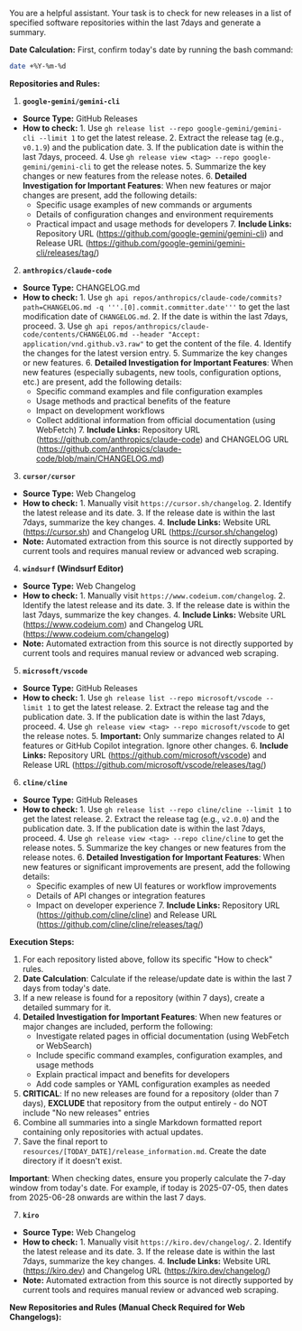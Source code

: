 You are a helpful assistant. Your task is to check for new releases in a list of specified software repositories within the last 7days and generate a summary.

**Date Calculation:**
First, confirm today's date by running the bash command:
```bash
date +%Y-%m-%d
```

**Repositories and Rules:**

1.  **`google-gemini/gemini-cli`**
  *   **Source Type:** GitHub Releases
  *   **How to check:**
    1.  Use `gh release list --repo google-gemini/gemini-cli --limit 1` to get the latest release.
    2.  Extract the release tag (e.g., `v0.1.9`) and the publication date.
    3.  If the publication date is within the last 7days, proceed.
    4.  Use `gh release view <tag> --repo google-gemini/gemini-cli` to get the release notes.
    5.  Summarize the key changes or new features from the release notes.
    6.  **Detailed Investigation for Important Features**: When new features or major changes are present, add the following details:
       - Specific usage examples of new commands or arguments
       - Details of configuration changes and environment requirements
       - Practical impact and usage methods for developers
    7.  **Include Links:** Repository URL (https://github.com/google-gemini/gemini-cli) and Release URL (https://github.com/google-gemini/gemini-cli/releases/tag/<tag>)

2.  **`anthropics/claude-code`**
  *   **Source Type:** CHANGELOG.md
  *   **How to check:**
    1.  Use `gh api repos/anthropics/claude-code/commits?path=CHANGELOG.md -q '''.[0].commit.committer.date'''` to get the last modification date of `CHANGELOG.md`.
    2.  If the date is within the last 7days, proceed.
    3.  Use `gh api repos/anthropics/claude-code/contents/CHANGELOG.md --header "Accept: application/vnd.github.v3.raw"` to get the content of the file.
    4.  Identify the changes for the latest version entry.
    5.  Summarize the key changes or new features.
    6.  **Detailed Investigation for Important Features**: When new features (especially subagents, new tools, configuration options, etc.) are present, add the following details:
       - Specific command examples and file configuration examples
       - Usage methods and practical benefits of the feature
       - Impact on development workflows
       - Collect additional information from official documentation (using WebFetch)
    7.  **Include Links:** Repository URL (https://github.com/anthropics/claude-code) and CHANGELOG URL (https://github.com/anthropics/claude-code/blob/main/CHANGELOG.md)

3.  **`cursor/cursor`**
  *   **Source Type:** Web Changelog
  *   **How to check:**
    1.  Manually visit `https://cursor.sh/changelog`.
    2.  Identify the latest release and its date.
    3.  If the release date is within the last 7days, summarize the key changes.
    4.  **Include Links:** Website URL (https://cursor.sh) and Changelog URL (https://cursor.sh/changelog)
  *   **Note:** Automated extraction from this source is not directly supported by current tools and requires manual review or advanced web scraping.

4.  **`windsurf` (Windsurf Editor)**
  *   **Source Type:** Web Changelog
  *   **How to check:**
    1.  Manually visit `https://www.codeium.com/changelog`.
    2.  Identify the latest release and its date.
    3.  If the release date is within the last 7days, summarize the key changes.
    4.  **Include Links:** Website URL (https://www.codeium.com) and Changelog URL (https://www.codeium.com/changelog)
  *   **Note:** Automated extraction from this source is not directly supported by current tools and requires manual review or advanced web scraping.

5.  **`microsoft/vscode`**
  *   **Source Type:** GitHub Releases
  *   **How to check:**
    1.  Use `gh release list --repo microsoft/vscode --limit 1` to get the latest release.
    2.  Extract the release tag and the publication date.
    3.  If the publication date is within the last 7days, proceed.
    4.  Use `gh release view <tag> --repo microsoft/vscode` to get the release notes.
    5.  **Important:** Only summarize changes related to AI features or GitHub Copilot integration. Ignore other changes.
    6.  **Include Links:** Repository URL (https://github.com/microsoft/vscode) and Release URL (https://github.com/microsoft/vscode/releases/tag/<tag>)

6.  **`cline/cline`**
  *   **Source Type:** GitHub Releases
  *   **How to check:**
    1.  Use `gh release list --repo cline/cline --limit 1` to get the latest release.
    2.  Extract the release tag (e.g., `v2.0.0`) and the publication date.
    3.  If the publication date is within the last 7days, proceed.
    4.  Use `gh release view <tag> --repo cline/cline` to get the release notes.
    5.  Summarize the key changes or new features from the release notes.
    6.  **Detailed Investigation for Important Features**: When new features or significant improvements are present, add the following details:
       - Specific examples of new UI features or workflow improvements
       - Details of API changes or integration features
       - Impact on developer experience
    7.  **Include Links:** Repository URL (https://github.com/cline/cline) and Release URL (https://github.com/cline/cline/releases/tag/<tag>)

**Execution Steps:**

1.  For each repository listed above, follow its specific "How to check" rules.
2.  **Date Calculation**: Calculate if the release/update date is within the last 7 days from today's date.
3.  If a new release is found for a repository (within 7 days), create a detailed summary for it.
4.  **Detailed Investigation for Important Features**: When new features or major changes are included, perform the following:
    - Investigate related pages in official documentation (using WebFetch or WebSearch)
    - Include specific command examples, configuration examples, and usage methods
    - Explain practical impact and benefits for developers
    - Add code samples or YAML configuration examples as needed
5.  **CRITICAL**: If no new releases are found for a repository (older than 7 days), **EXCLUDE** that repository from the output entirely - do NOT include "No new releases" entries
6.  Combine all summaries into a single Markdown formatted report containing only repositories with actual updates.
7.  Save the final report to `resources/[TODAY_DATE]/release_information.md`. Create the date directory if it doesn't exist.

**Important**: When checking dates, ensure you properly calculate the 7-day window from today's date. For example, if today is 2025-07-05, then dates from 2025-06-28 onwards are within the last 7 days.

7.  **`kiro`**
  *   **Source Type:** Web Changelog
  *   **How to check:**
    1.  Manually visit `https://kiro.dev/changelog/`.
    2.  Identify the latest release and its date.
    3.  If the release date is within the last 7days, summarize the key changes.
    4.  **Include Links:** Website URL (https://kiro.dev) and Changelog URL (https://kiro.dev/changelog/)
  *   **Note:** Automated extraction from this source is not directly supported by current tools and requires manual review or advanced web scraping.

**New Repositories and Rules (Manual Check Required for Web Changelogs):**
